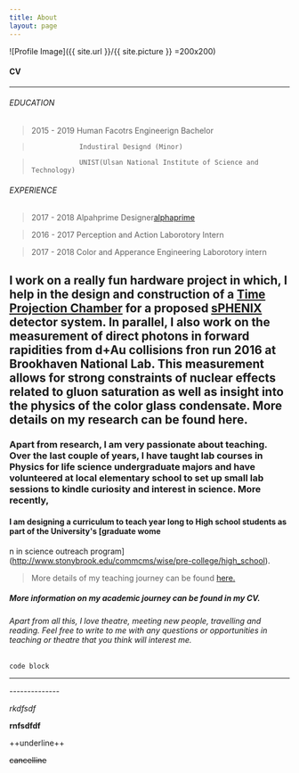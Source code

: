 ```yaml
---
title: About
layout: page
---
```

![Profile Image]({{ site.url }}/{{ site.picture }} =200x200)

#### CV
<hr/>

###### EDUCATION

> 2015 - 2019     Human Facotrs Engineerign Bachelor

>                 Industiral Designd (Minor)

>                 UNIST(Ulsan National Institute of Science and Technology)


###### EXPERIENCE

> 2017 - 2018     Alpahprime Designer[alphaprime](https://www.alphaprime.co.kr)

> 2016 - 2017     Perception and Action Laborotory Intern

> 2017 - 2018     Color and Apperance Engineering Laborotory intern


## I work on a really fun hardware project in which, I help in the design and construction of a [Time Projection Chamber](https://en.wikipedia.org/wiki/Time_projection_chamber) for a proposed [sPHENIX](https://www.sphenix.bnl.gov/web/)  detector system. In parallel, I also work on the measurement of direct photons in forward rapidities from d+Au collisions fron run 2016 at Brookhaven National Lab. This measurement allows for strong constraints of nuclear effects related to gluon saturation as well as insight into the physics of the color glass condensate. More details on my research can be found here.

### Apart from research, I am very passionate about teaching. Over the last couple of years, I have taught lab courses in Physics for life science undergraduate majors and have volunteered at local elementary school to set up small lab sessions to kindle curiosity and interest in science. More recently, 
#### I am designing a curriculum to teach year long to High school students as part of the University's [graduate wome
n in science outreach program](http://www.stonybrook.edu/commcms/wise/pre-college/high_school). 
> More details of my teaching journey can be found [here.](https://niveditharam.github.io/teaching/)


##### More information on my academic journey can be found in my CV.

###### Apart from all this, I love theatre, meeting new people, travelling and reading. Feel free to write to me with any questions or opportunities in teaching or theatre that you think will interest me. 


```code block```

<hr/>
--------------

*rkdfsdf*

**rnfsdfdf**

++underline++

~~cancelline~~
